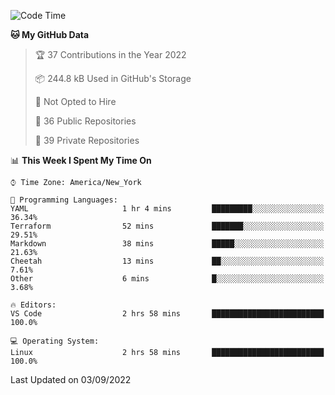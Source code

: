 <!--START_SECTION:waka-->
![Code Time](http://img.shields.io/badge/Code%20Time-71%20hrs%2047%20mins-blue)

**🐱 My GitHub Data** 

> 🏆 37 Contributions in the Year 2022
 > 
> 📦 244.8 kB Used in GitHub's Storage 
 > 
> 🚫 Not Opted to Hire
 > 
> 📜 36 Public Repositories 
 > 
> 🔑 39 Private Repositories  
 > 
📊 **This Week I Spent My Time On** 

```text
⌚︎ Time Zone: America/New_York

💬 Programming Languages: 
YAML                     1 hr 4 mins         █████████░░░░░░░░░░░░░░░░   36.34% 
Terraform                52 mins             ███████░░░░░░░░░░░░░░░░░░   29.51% 
Markdown                 38 mins             █████░░░░░░░░░░░░░░░░░░░░   21.63% 
Cheetah                  13 mins             ██░░░░░░░░░░░░░░░░░░░░░░░   7.61% 
Other                    6 mins              █░░░░░░░░░░░░░░░░░░░░░░░░   3.68%

🔥 Editors: 
VS Code                  2 hrs 58 mins       █████████████████████████   100.0%

💻 Operating System: 
Linux                    2 hrs 58 mins       █████████████████████████   100.0%

```


 Last Updated on 03/09/2022
<!--END_SECTION:waka-->